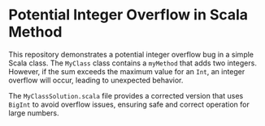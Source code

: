 # Potential Integer Overflow in Scala Method

This repository demonstrates a potential integer overflow bug in a simple Scala class. The `MyClass` class contains a `myMethod` that adds two integers. However, if the sum exceeds the maximum value for an `Int`, an integer overflow will occur, leading to unexpected behavior.

The `MyClassSolution.scala` file provides a corrected version that uses `BigInt` to avoid overflow issues, ensuring safe and correct operation for large numbers. 